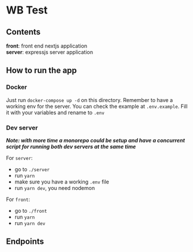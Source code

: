 # WB Test

## Contents

**front**: front end nextjs application  
**server**: expressjs server application

## How to run the app

### Docker

Just run `docker-compose up -d` on this directory.
Remember to have a working env for the server. You can check the example at `.env.example`. Fill it with your variables and rename to `.env`   

### Dev server
***Note: with more time a monorepo could be setup and have a concurrent script for running both dev servers at the same time***

For `server`:
- go to `./server`
- run `yarn`
- make sure you have a working `.env` file
- run `yarn dev`, you need nodemon

For `front`:
- go to `./front`
- run `yarn`
- run `yarn dev`

## Endpoints

